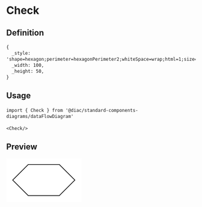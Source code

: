 # Check

## Definition

```
{
  _style: 'shape=hexagon;perimeter=hexagonPerimeter2;whiteSpace=wrap;html=1;size=0.25',
  _width: 100,
  _height: 50,
}
```

## Usage

```
import { Check } from '@diac/standard-components-diagrams/dataFlowDiagram'

<Check/>
```

## Preview

<img src="./check.png" width="200"/>

